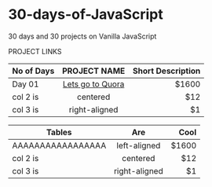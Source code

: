# 30-days-of-JavaScript
30 days and 30 projects on Vanilla JavaScript

PROJECT LINKS

|  No of Days   |     PROJECT NAME                           |  Short Description  |
|---------------|:------------------------------------------:|--------------------:|
| Day 01        |  [Lets go to Quora](https://www.quora.com) | $1600               |
| col 2 is      |    centered                                |   $12               |
| col 3 is      | right-aligned                              |    $1               |

| Tables                    |      Are                            |  Cool |
|---------------------------|:-----------------------------------:|------:|
|  AAAAAAAAAAAAAAAAA        |  left-aligned                       | $1600 |
| col 2 is                  |    centered                         |   $12 |
| col 3 is                  | right-aligned                       |    $1 |
    
